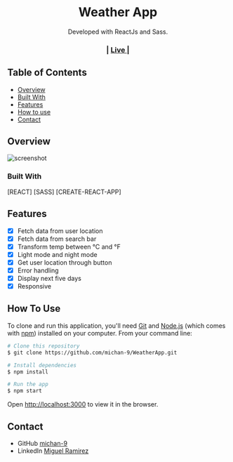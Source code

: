 
<h1 align="center">Weather App</h1>

<div align="center">
   Developed with ReactJs and Sass.
</div>

<div align="center">
  <h3>
    <span> | </span>
       <a href="https://weather-183de.web.app/">
      Live
    </a>
    <span> | </span>
  </h3>
</div>

<!-- TABLE OF CONTENTS -->

## Table of Contents

- [Overview](#overview)
- [Built With](#built-with)
- [Features](#features)
- [How to use](#how-to-use)
- [Contact](#contact)

<!-- OVERVIEW -->

## Overview

![screenshot](https://i.imgur.com/az6vgZC.png)

### Built With

 [REACT]
 [SASS]
 [CREATE-REACT-APP]


## Features

- [x] Fetch data from user location
- [x] Fetch data from search bar
- [x] Transform temp between °C and °F
- [x] Light mode and night mode
- [x] Get user location through button
- [x] Error handling
- [x] Display next five days
- [x] Responsive

## How To Use


To clone and run this application, you'll need [Git](https://git-scm.com) and [Node.js](https://nodejs.org/en/download/) (which comes with [npm](http://npmjs.com)) installed on your computer. From your command line:

```bash
# Clone this repository
$ git clone https://github.com/michan-9/WeatherApp.git

# Install dependencies
$ npm install

# Run the app
$ npm start
```

Open <a href='http://localhost:3000'>http://localhost:3000</a> to view it in the browser.

## Contact

- GitHub [michan-9](https://github.com/michan-9/)
- LinkedIn [Miguel Ramirez](https://www.linkedin.com/in/dinocook/)
